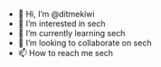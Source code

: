 - 👋 Hi, I’m @ditmekiwi
- 👀 I’m interested in sech
- 🌱 I’m currently learning sech
- 💞️ I’m looking to collaborate on sech
- 📫 How to reach me sech

<!---
ditmekiwi/ditmekiwi is a ✨ special ✨ repository because its `README.md` (this file) appears on your GitHub profile.
You can click the Preview link to take a look at your changes.
--->
